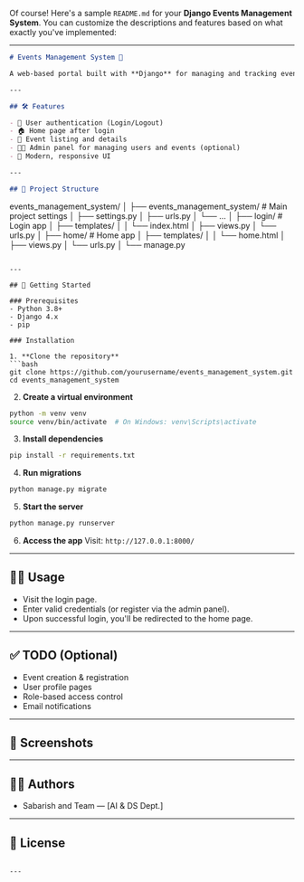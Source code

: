 Of course! Here's a sample `README.md` for your **Django Events Management System**. You can customize the descriptions and features based on what exactly you've implemented:

---

```markdown
# Events Management System 🎉

A web-based portal built with **Django** for managing and tracking events, allowing users to log in and view upcoming or past events. Designed with a clean and user-friendly interface.

---

## 🛠️ Features

- 🔐 User authentication (Login/Logout)
- 🏠 Home page after login
- 📅 Event listing and details
- 👨‍💻 Admin panel for managing users and events (optional)
- 🎨 Modern, responsive UI

---

## 📁 Project Structure

```
events_management_system/
│
├── events_management_system/  # Main project settings
│   ├── settings.py
│   ├── urls.py
│   └── ...
│
├── login/                     # Login app
│   ├── templates/
│   │   └── index.html
│   ├── views.py
│   └── urls.py
│
├── home/                      # Home app
│   ├── templates/
│   │   └── home.html
│   ├── views.py
│   └── urls.py
│
└── manage.py
```

---

## 🚀 Getting Started

### Prerequisites
- Python 3.8+
- Django 4.x
- pip

### Installation

1. **Clone the repository**
```bash
git clone https://github.com/yourusername/events_management_system.git
cd events_management_system
```

2. **Create a virtual environment**
```bash
python -m venv venv
source venv/bin/activate  # On Windows: venv\Scripts\activate
```

3. **Install dependencies**
```bash
pip install -r requirements.txt
```

4. **Run migrations**
```bash
python manage.py migrate
```

5. **Start the server**
```bash
python manage.py runserver
```

6. **Access the app**
Visit: `http://127.0.0.1:8000/`

---

## 🧑‍💻 Usage

- Visit the login page.
- Enter valid credentials (or register via the admin panel).
- Upon successful login, you'll be redirected to the home page.

---

## ✅ TODO (Optional)

- Event creation & registration
- User profile pages
- Role-based access control
- Email notifications

---

## 📸 Screenshots


---

## 🧑‍🏫 Authors

- Sabarish and Team — [AI & DS Dept.]

---

## 📄 License

```

---
